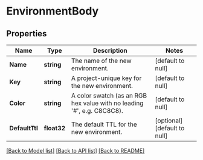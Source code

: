 # EnvironmentBody

## Properties
Name | Type | Description | Notes
------------ | ------------- | ------------- | -------------
**Name** | **string** | The name of the new environment. | [default to null]
**Key** | **string** | A project-unique key for the new environment. | [default to null]
**Color** | **string** | A color swatch (as an RGB hex value with no leading &#39;#&#39;, e.g. C8C8C8). | [default to null]
**DefaultTtl** | **float32** | The default TTL for the new environment. | [optional] [default to null]

[[Back to Model list]](../README.md#documentation-for-models) [[Back to API list]](../README.md#documentation-for-api-endpoints) [[Back to README]](../README.md)


